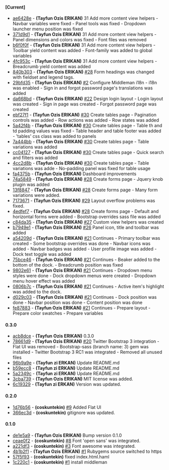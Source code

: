 
#### [Current]
 * [ae6428e](../../commit/ae6428e) - __(Tayfun Ozis ERIKAN)__ 31 Add more content view helpers - Navbar variables were fixed - Panel tools was fixed - Dropdown launcher menu position was fixed
 * [371d9d1](../../commit/371d9d1) - __(Tayfun Ozis ERIKAN)__ 31 Add more content view helpers - Panel dimensions and colors was fixed - Font files was removed
 * [b6f0f0f](../../commit/b6f0f0f) - __(Tayfun Ozis ERIKAN)__ 31 Add more content view helpers - Toolbar yield content was added - Font-family was added to global variables
 * [4fc953c](../../commit/4fc953c) - __(Tayfun Ozis ERIKAN)__ 31 Add more content view helpers - Breadcrumb yield content was added
 * [840b303](../../commit/840b303) - __(Tayfun Ozis ERIKAN)__ [#28](../../issues/28) Form headings was changed with fieldset and legend tags.
 * [29bfd35](../../commit/29bfd35) - __(Tayfun Ozis ERIKAN)__ [#2](../../issues/2) Configure Middleman i18n  - i18n was enabled  - Sign in and forgot password page's translations was added
 * [da668bd](../../commit/da668bd) - __(Tayfun Ozis ERIKAN)__ [#22](../../issues/22) Design login layout - Login layout was created - Sign in page was created - Forgot password page was created
 * [ebf27f1](../../commit/ebf27f1) - __(Tayfun Ozis ERIKAN)__ [#30](../../issues/30) Create tables page - Pagination controls was added - Row actions was added - Row states was added
 * [5a42f4b](../../commit/5a42f4b) - __(Tayfun Ozis ERIKAN)__ [#30](../../issues/30) Create tables page - Table th and td padding values was fixed - Table header and table footer was added - 'tables' css class was added to panels
 * [7a444bb](../../commit/7a444bb) - __(Tayfun Ozis ERIKAN)__ [#30](../../issues/30) Create tables page - Table variations was added
 * [cc04127](../../commit/cc04127) - __(Tayfun Ozis ERIKAN)__ [#30](../../issues/30) Create tables page - Quick search and filters was added
 * [4cc2d8b](../../commit/4cc2d8b) - __(Tayfun Ozis ERIKAN)__ [#30](../../issues/30) Create tables page - Table variations was adde - No-padding panel was fixed for table usage
 * [fa4375b](../../commit/fa4375b) - __(Tayfun Ozis ERIKAN)__ Dashboard improvements
 * [74a5849](../../commit/74a5849) - __(Tayfun Ozis ERIKAN)__ [#28](../../issues/28) Create forms page - Jquery knob plugin was added
 * [13f8847](../../commit/13f8847) - __(Tayfun Ozis ERIKAN)__ [#28](../../issues/28) Create forms page - Many form variations were added.
 * [7173671](../../commit/7173671) - __(Tayfun Ozis ERIKAN)__ [#29](../../issues/29) Layout overflow problems was fixed.
 * [4edfef7](../../commit/4edfef7) - __(Tayfun Ozis ERIKAN)__ [#28](../../issues/28) Create forms page - Default and horizontal forms were added - Bootstrap overrides sass file was added
 * [c84da35](../../commit/c84da35) - __(Tayfun Ozis ERIKAN)__ [#27](../../issues/27) Custom view helpers was created
 * [b7949e1](../../commit/b7949e1) - __(Tayfun Ozis ERIKAN)__ [#26](../../issues/26) Panel icon, title and toolbar was added
 * [a54209d](../../commit/a54209d) - __(Tayfun Ozis ERIKAN)__ [#21](../../issues/21) Continues - Primary toolbar was created - Some bootstrap overrides was done - Navbar icons was added - Navbar badges was added - User profile image was added - Dock text toggle was added
 * [75bce46](../../commit/75bce46) - __(Tayfun Ozis ERIKAN)__ [#21](../../issues/21) Continues - Beaker added to the bottom of the dock. - Breadcrumb position was fixed
 * [9802e61](../../commit/9802e61) - __(Tayfun Ozis ERIKAN)__ [#21](../../issues/21) Continues - Dropdown menu styles were done - Dock dropdown menus were created - Dropdown menu hover effect was added
 * [0806b7c](../../commit/0806b7c) - __(Tayfun Ozis ERIKAN)__ [#21](../../issues/21) Continues - Active item's highlight was added to the dock.
 * [d029c03](../../commit/d029c03) - __(Tayfun Ozis ERIKAN)__ [#21](../../issues/21) Continues - Dock position was done - Navbar position was done - Content position was done
 * [fe87883](../../commit/fe87883) - __(Tayfun Ozis ERIKAN)__ [#21](../../issues/21) Continues - Prepare layout - Prepare color swatches - Prepare variables

#### 0.3.0
 * [acb8dce](../../commit/acb8dce) - __(Tayfun Ozis ERIKAN)__ 0.3.0
 * [78661d9](../../commit/78661d9) - __(Tayfun Ozis ERIKAN)__ [#20](../../issues/20) Twitter Bootstrap 3  integration - Flat UI was removed - Bootstrap-sass (branch name: 3) gem was installed - Twitter Bootstrap 3 RC1 was integrated - Removed all unused files
 * [96b9a9e](../../commit/96b9a9e) - __(Tayfun zi ERKAN)__ Update README.md
 * [b59ecc8](../../commit/b59ecc8) - __(Tayfun zi ERKAN)__ Update README.md
 * [5a2349c](../../commit/5a2349c) - __(Tayfun zi ERKAN)__ Update README.md
 * [3cba739](../../commit/3cba739) - __(Tayfun Ozis ERIKAN)__ MIT license was added.
 * [6c19329](../../commit/6c19329) - __(Tayfun zi ERKAN)__ Version was updated.

#### 0.2.0
 * [1d76b56](../../commit/1d76b56) - __(coskuntekin)__ [#9](../../issues/9) Added Flat UI
 * [366ec3d](../../commit/366ec3d) - __(coskuntekin)__ gitignore was updated.

#### 0.1.0
 * [de1e5a9](../../commit/de1e5a9) - __(Tayfun Ozis ERIKAN)__ Bump version 0.1.0
 * [ceae0f2](../../commit/ceae0f2) - __(coskuntekin)__ [#8](../../issues/8) Font 'open sans' was integrated.
 * [a221df3](../../commit/a221df3) - __(coskuntekin)__ [#3](../../issues/3) Font awesome was integrated.
 * [4b1b2f1](../../commit/4b1b2f1) - __(Tayfun Ozis ERIKAN)__ [#1](../../issues/1) Rubygems source switched to https
 * [57f5f93](../../commit/57f5f93) - __(coskuntekin)__ fixed index.html.haml
 * [1c220c1](../../commit/1c220c1) - __(coskuntekin)__ [#1](../../issues/1) install middleman
